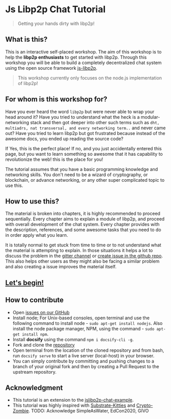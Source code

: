 # Js Libp2p Chat Tutorial

> Getting your hands dirty with libp2p!

## What is this?

This is an interactive self-placed workshop. The aim of this workshop is to help the **libp2p enthusiasts** to get started with libp2p. Through this workshop you will be able to build a completely decentralized chat system using the open source framework [js-libp2p](https://github.com/libp2p/js-libp2p/).

> This workshop currently only focuses on the node.js implementation of libp2p!

## For whom is this workshop for?

Have you ever heard the word `libp2p` but were never able to wrap your head around it? Have you tried to understand what the heck is a modular-networking stack and then got deeper into other such terms such as `dht, multiadrs, nat transversal, and every networking term..` and never came out? Have you tried to learn libp2p but got frustrated because instead of the awesome docs, you ended up reading the source code?

If Yes, this is the perfect place! If no, and you just accidentally entered this page, but you want to learn something so awesome that it has capability to revolutionize the web! this is the place for you!

The tutorial assumes that you have a basic programming knowledge and networking skills. You don't need to be a wizard of cryptography, or blockchain, or advance networking, or any other super complicated topic to use this.

## How to use this?

The material is broken into chapters, it is highly recommended to proceed sequentially. Every chapter aims to explain a module of libp2p, and proceed with overall development of the chat system. Every chapter provides with the description, references, and some awesome tasks that you need to do in order apply what you learn.

It is totally normal to get stuck from time to time or to not understand what the material is attempting to explain. In those situations it helps a lot to discuss the problem in the [gitter channel](https://gitter.im/libp2p-enthusiasts/community) or [create issue in the github repo](https://github.com/shresthagrawal/learnp2p/issues). This also helps other users as they might also be facing a similar problem and also creating a issue improves the material itself.

## [Let's begin!](/0/introduction.md)

## How to contribute

- Open [issues on our GitHub](https://github.com/shresthagrawal/learnp2p/issues)
- Install node; For Unix-based consoles, open terminal and use the following command to install node - `sudo apt-get install nodejs`. Also install the node package manager, NPM, using the command - `sudo apt-get install npm`.
- Install **docsify** using the command `npm i docsify-cli -g`.
- Fork and clone the [repository](https://github.com/shresthagrawal/learnp2p)
- Open terminal from the location of the cloned repository and from bash, run `docsify serve` to start a live server (local-host) in your browser.
- You can simply contribute by committing and pushing changes to a branch of your original fork and then by creating a Pull Request to the upstream repository.

## Acknowledgment

- This tutorial is an extension to the [jslibp2p-chat-example](https://github.com/libp2p/js-libp2p-examples/tree/master/chat/nodejs).
- This tutorial was highly inspired with [Substrate-Kitties](https://github.com/substrate-developer-hub/substrate-collectables-workshop) and [Crypto-Zombie](https://cryptozombies.io/).
  TODO: Acknowledge SimpleAsWater, EdCon2020, GIVO
